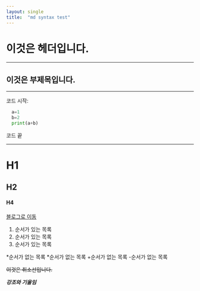 ```yaml
---
layout: single
title:  "md syntax test"
---
```


이것은 헤더입니다.
================
- - -

이것은 부제목입니다.
-
- - -


코드 시작:
```python
  a=1
  b=2
  print(a+b)
```
코드 끝

- - -
# H1
## H2
#### H4

[블로그로 이동](https://moonto.github.io/)

1. 순서가 있는 목록
2. 순서가 있는 목록
3. 순서가 있는 목록

*순서가 없는 목록
 *순서가 없는 목록
 +순서가 없는 목록
 -순서가 없는 목록

~~이것은 취소선입니다.~~

***강조와 기울임***
